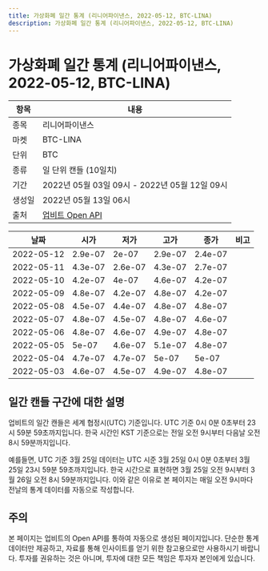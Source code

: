 ```yaml
---
title: 가상화폐 일간 통계 (리니어파이낸스, 2022-05-12, BTC-LINA)
description: 가상화폐 일간 통계 (리니어파이낸스, 2022-05-12, BTC-LINA)
---
```



가상화폐 일간 통계 (리니어파이낸스, 2022-05-12, BTC-LINA)
===

|항목|내용|
|--|--|
|종목|리니어파이낸스|
|마켓|BTC-LINA|
|단위|BTC|
|종류|일 단위 캔들 (10일치)|
|기간|2022년 05월 03일 09시 - 2022년 05월 12일 09시|
|생성일|2022년 05월 13일 06시|
|출처|[업비트 Open API](https://docs.upbit.com)|


|날짜|시가|저가|고가|종가|비고|
|--|--|--|--|--|--|
|2022-05-12|2.9e-07|2e-07|2.9e-07|2.4e-07|    |
|2022-05-11|4.3e-07|2.6e-07|4.3e-07|2.7e-07|    |
|2022-05-10|4.2e-07|4e-07|4.6e-07|4.2e-07|    |
|2022-05-09|4.8e-07|4.2e-07|4.8e-07|4.2e-07|    |
|2022-05-08|4.5e-07|4.4e-07|4.8e-07|4.8e-07|    |
|2022-05-07|4.8e-07|4.5e-07|4.8e-07|4.6e-07|    |
|2022-05-06|4.8e-07|4.6e-07|4.9e-07|4.8e-07|    |
|2022-05-05|5e-07|4.6e-07|5.1e-07|4.8e-07|    |
|2022-05-04|4.7e-07|4.7e-07|5e-07|5e-07|    |
|2022-05-03|4.6e-07|4.5e-07|4.9e-07|4.8e-07|    |


일간 캔들 구간에 대한 설명
---


업비트의 일간 캔들은 세계 협정시(UTC) 기준입니다. 
UTC 기준 0시 0분 0초부터 23시 59분 59초까지입니다. 
한국 시간인 KST 기준으로는 전일 오전 9시부터 다음날 오전 8시 59분까지입니다. 


예를들면, UTC 기준 3월 25일 데이터는 UTC 시준 3월 25일 0시 0분 0초부터 3월 25일 23시 59분 59초까지입니다. 
한국 시간으로 표현하면 3월 25일 오전 9시부터 3월 26일 오전 8시 59분까지입니다. 
이와 같은 이유로 본 페이지는 매일 오전 9시마다 전날의 통계 데이터를 자동으로 작성합니다. 


주의
---


본 페이지는 업비트의 Open API를 통하여 자동으로 생성된 페이지입니다. 
단순한 통계 데이터만 제공하고, 자료를 통해 인사이트를 얻기 위한 참고용으로만 사용하시기 바랍니다. 
투자를 권유하는 것은 아니며, 투자에 대한 모든 책임은 투자자 본인에게 있습니다. 
